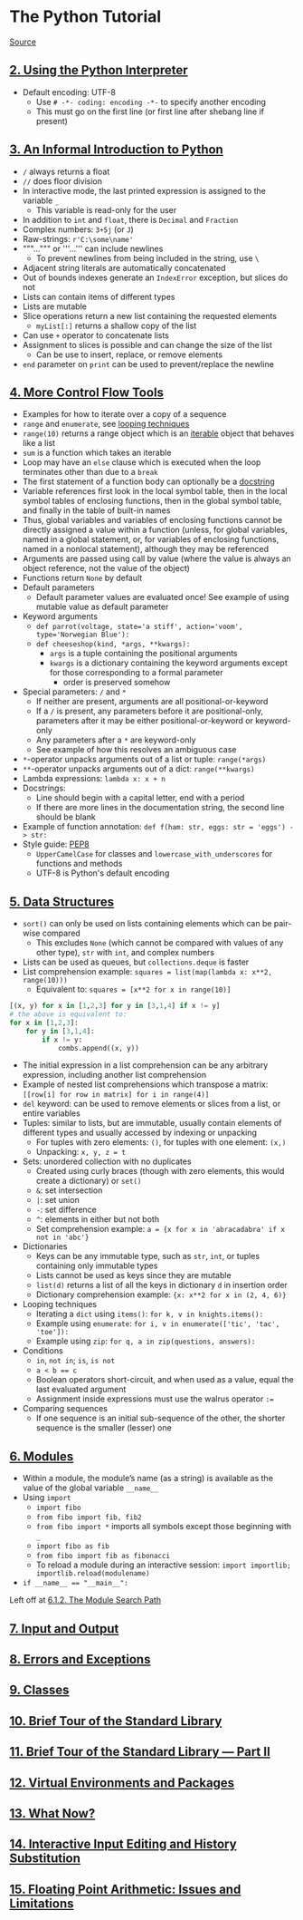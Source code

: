 # The Python Tutorial

[Source](https://docs.python.org/3/tutorial/index.html)

## [2. Using the Python Interpreter](https://docs.python.org/3/tutorial/interpreter.html)

- Default encoding: UTF-8
  - Use `# -*- coding: encoding -*-` to specify another encoding 
  - This must go on the first line (or first line after shebang line if present)

## [3. An Informal Introduction to Python](https://docs.python.org/3/tutorial/introduction.html)

- `/` always returns a float
- `//` does floor division
- In interactive mode, the last printed expression is assigned to the variable `_`
  - This variable is read-only for the user
- In addition to `int` and `float`, there is `Decimal` and `Fraction`
- Complex numbers: `3+5j` (or `J`)
- Raw-strings: `r'C:\some\name'`
- """...""" or '''...''' can include newlines
  - To prevent newlines from being included in the string, use `\`
- Adjacent string literals are automatically concatenated
- Out of bounds indexes generate an `IndexError` exception, but slices do not
- Lists can contain items of different types
- Lists are mutable
- Slice operations return a new list containing the requested elements
  - `myList[:]` returns a shallow copy of the list
- Can use `+` operator to concatenate lists
- Assignment to slices is possible and can change the size of the list
  - Can be use to insert, replace, or remove elements
- `end` parameter on `print` can be used to prevent/replace the newline

## [4. More Control Flow Tools](https://docs.python.org/3/tutorial/controlflow.html)

- Examples for how to iterate over a copy of a sequence
- `range` and `enumerate`, see [looping techniques](https://docs.python.org/3/tutorial/datastructures.html#tut-loopidioms)
- `range(10)` returns a range object which is an [iterable](https://docs.python.org/3/glossary.html#term-iterable) object that behaves like a list
- `sum` is a function which takes an iterable
- Loop may have an `else` clause which is executed when the loop terminates other than due to a `break`
- The first statement of a function body can optionally be a [docstring](https://docs.python.org/3/tutorial/controlflow.html#tut-docstrings)
- Variable references first look in the local symbol table, then in the local symbol tables of enclosing functions, then in the global symbol table, and finally in the table of built-in names
- Thus, global variables and variables of enclosing functions cannot be directly assigned a value within a function (unless, for global variables, named in a global statement, or, for variables of enclosing functions, named in a nonlocal statement), although they may be referenced
- Arguments are passed using call by value (where the value is always an object reference, not the value of the object)
- Functions return `None` by default
- Default parameters
  - Default parameter values are evaluated once! See example of using mutable value as default parameter
- Keyword arguments
  - `def parrot(voltage, state='a stiff', action='voom', type='Norwegian Blue'):`
  - `def cheeseshop(kind, *args, **kwargs):`
    - `args` is a tuple containing the positional arguments
    - `kwargs` is a dictionary containing the keyword arguments except for those corresponding to a formal parameter
      - order is preserved somehow
- Special parameters: `/` and `*`
  - If neither are present, arguments are all positional-or-keyword
  - If a `/` is present, any parameters before it are positional-only, parameters after it may be either positional-or-keyword or keyword-only
  - Any parameters after a `*` are keyword-only
  - See example of how this resolves an ambiguous case
- `*`-operator unpacks arguments out of a list or tuple: `range(*args)`
- `**`-operator unpacks arguments out of a dict: `range(**kwargs)`
- Lambda expressions: `lambda x: x + n`
- Docstrings:
  - Line should begin with a capital letter, end with a period
  - If there are more lines in the documentation string, the second line should be blank
- Example of function annotation: `def f(ham: str, eggs: str = 'eggs') -> str:`
- Style guide: [PEP8](https://www.python.org/dev/peps/pep-0008/)
  - `UpperCamelCase` for classes and `lowercase_with_underscores` for functions and methods
  - UTF-8 is Python's default encoding

## [5. Data Structures]()

- `sort()` can only be used on lists containing elements which can be pair-wise compared
  - This excludes `None` (which cannot be compared with values of any other type), `str` with `int`, and complex numbers
- Lists can be used as queues, but `collections.deque` is faster
- List comprehension example: `squares = list(map(lambda x: x**2, range(10)))`
  - Equivalent to: `squares = [x**2 for x in range(10)]`

```python
[(x, y) for x in [1,2,3] for y in [3,1,4] if x != y]
# the above is equivalent to:
for x in [1,2,3]:
    for y in [3,1,4]:
        if x != y:
            combs.append((x, y))
```

- The initial expression in a list comprehension can be any arbitrary expression, including another list comprehension
- Example of nested list comprehensions which transpose a matrix: `[[row[i] for row in matrix] for i in range(4)]`
- `del` keyword: can be used to remove elements or slices from a list, or entire variables
- Tuples: similar to lists, but are immutable, usually contain elements of different types and usually accessed by indexing or unpacking
  - For tuples with zero elements: `()`, for tuples with one element: `(x,)`
  - Unpacking: `x, y, z = t`
- Sets: unordered collection with no duplicates
  - Created using curly braces (though with zero elements, this would create a dictionary) or `set()`
  - `&`: set intersection
  - `|`: set union
  - `-`: set difference
  - `^`: elements in either but not both
  - Set comprehension example: `a = {x for x in 'abracadabra' if x not in 'abc'}`
- Dictionaries
  - Keys can be any immutable type, such as `str`, `int`, or tuples containing only immutable types
  - Lists cannot be used as keys since they are mutable
  - `list(d)` returns a list of all the keys in dictionary `d` in insertion order
  - Dictionary comprehension example: `{x: x**2 for x in (2, 4, 6)}`
- Looping techniques
  - Iterating a `dict` using `items()`: `for k, v in knights.items():`
  - Example using `enumerate`: `for i, v in enumerate(['tic', 'tac', 'toe']):`
  - Example using `zip`: `for q, a in zip(questions, answers):`
- Conditions
  - `in`, `not in`; `is`, `is not`
  - `a < b == c`
  - Boolean operators short-circuit, and when used as a value, equal the last evaluated argument
  - Assignment inside expressions must use the walrus operator `:=`
- Comparing sequences
  - If one sequence is an initial sub-sequence of the other, the shorter sequence is the smaller (lesser) one

## [6. Modules]()

- Within a module, the module’s name (as a string) is available as the value of the global variable `__name__`
- Using `import`
  - `import fibo`
  - `from fibo import fib, fib2`
  - `from fibo import *` imports all symbols except those beginning with `_`
  - `import fibo as fib`
  - `from fibo import fib as fibonacci`
  - To reload a module during an interactive session: `import importlib; importlib.reload(modulename)`
- `if __name__ == "__main__":`

Left off at [6.1.2. The Module Search Path]()

## [7. Input and Output]()
## [8. Errors and Exceptions]()
## [9. Classes]()
## [10. Brief Tour of the Standard Library]()
## [11. Brief Tour of the Standard Library — Part II]()
## [12. Virtual Environments and Packages]()
## [13. What Now?]()
## [14. Interactive Input Editing and History Substitution]()
## [15. Floating Point Arithmetic: Issues and Limitations]()
